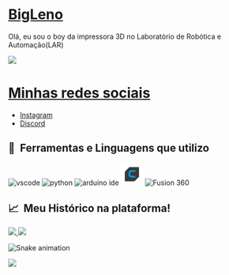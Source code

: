 <h1 align="left">
    <a href="https://pt-br.reactjs.org/">BigLeno</a>

</h1>
<p align="left"> Olá, eu sou o boy da impressora 3D no Laboratório de Robótica e Automação(LAR) </p>
 

![](https://img.shields.io/badge/UFRN-C&T-informational?style=flat&logo=<LOGO_NAME>&logoColor=white&color=2bbc8a) 

<h1 align="left">
    <a href="https://pt-br.reactjs.org/">Minhas redes sociais</a>

</h1>
<p align="left">  </p>

- [Instagram](https://www.instagram.com/rutileno_gabriel/)
- [Discord](BigLeno#5106)


<h2> 🚀 &nbsp;Ferramentas e Linguagens que utilizo</h2>
<p align="left">
<img src="https://cdn.jsdelivr.net/gh/devicons/devicon/icons/vscode/vscode-original.svg" alt="vscode" width="45" height="45"/>
<img src="https://cdn.jsdelivr.net/gh/devicons/devicon/icons/python/python-original.svg" alt="python" width="45" height="45" />
<img src= "https://cdn.jsdelivr.net/gh/devicons/devicon/icons/arduino/arduino-original.svg" alt="arduino ide" width="45" height="45" />
<img src= "./assets/cura.png" alt="cura" width="45" height="45" />
<img src= "https://play-lh.googleusercontent.com/WVl18ugl3adNd8rjRQUJwnmt5VeiSf-7GSv7Fae8vbKywECFwsYXbD43buTZCmAR11ht" alt="Fusion 360" width="45" height="45" />

</p>        
          

<h2> 📈 &nbsp;Meu Histórico na plataforma!</h2>
<a href="https://github.com/thepiyushmalhotra">
  <img height="180em" src="https://github-readme-stats.vercel.app/api?username=thepiyushmalhotra&theme=noctis_minimus&show_icons=true" />
  <img height="180em" src="https://github-readme-stats.vercel.app/api/top-langs/?username=thepiyushmalhotra&theme=noctis_minimus&layout=compact" />
</a>


![Snake animation](https://github.com/thepiyushmalhotra/thepiyushmalhotra/blob/output/github-contribution-grid-snake.svg)
  
<p align="left">
  <img src="https://capsule-render.vercel.app/api?type=waving&color=gradient&height=100&section=footer"/>
</p>
